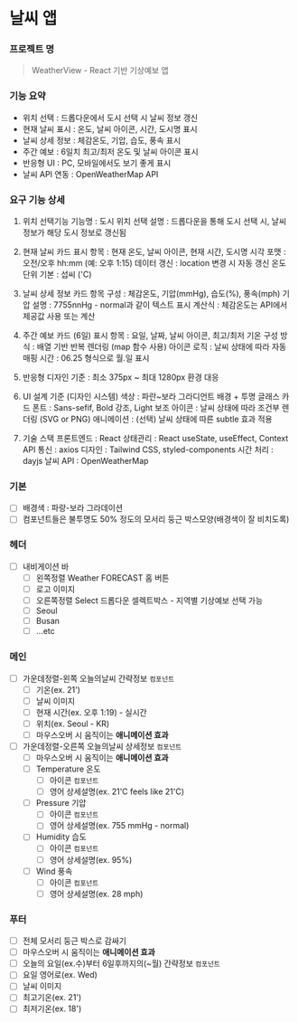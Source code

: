# 날씨 앱

### 프로젝트 명
  > WeatherView - React 기반 기상예보 앱

### 기능 요약
- 위치 선택 : 드롭다운에서 도시 선택 시 날씨 정보 갱신
- 현재 날씨 표시 : 온도, 날씨 아이콘, 시간, 도시명 표시
- 날씨 상세 정보 : 체감온도, 기압, 습도, 풍속 표시
- 주간 예보 : 6일치 최고/최저 온도 및 날씨 아이콘 표시
- 반응형 UI : PC, 모바일에서도 보기 좋게 표시
- 날씨 API 연동 : OpenWeatherMap API

### 요구 기능 상세
1. 위치 선택기능
  기능명 : 도시 위치 선택
  설명   : 드롭다운을 통해 도시 선택 시, 날씨 정보가 해당 도시 정보로 갱신됨 

2. 현재 날씨 카드
  표시 항목      : 현재 온도, 날씨 아이콘, 현재 시간, 도시명
  시각 포맷      : 오전/오후 hh:mm (예: 오후 1:15)
  데이터 갱신    : location 변경 시 자동 갱신
  온도 단위 기본 : 섭씨 ('C)

3. 날씨 상세 정보 카드
  항목 구성 : 체감온도, 기압(mmHg), 습도(%), 풍속(mph)
  기압 설명 : 7755nnHg - normal과 같이 텍스트 표시
  계산식    : 체감온도는 API에서 제공값 사용 또는 계산

4. 주간 예보 카드 (6일)
  표시 항목   : 요일, 날짜, 날씨 아이콘, 최고/최저 기온
  구성 방식   : 배열 기반 반복 렌더링 (map 함수 사용)
  아이콘 로직 : 날씨 상태에 따라 자동 매핑
  시간        : 06.25 형식으로 월.일 표시

5. 반응형 디자인
  기준 : 최소 375px ~ 최대 1280px 환경 대응

6. UI 설계 기준 (디자인 시스템)
  색상       : 파란~보라 그라디언트 배경 + 투명 글래스 카드
  폰트       : Sans-sefif, Bold 강조, Light 보조
  아이콘     : 날씨 상태에 따라 조건부 렌더링 (SVG or PNG)
  애니메이션 : (선택) 날씨 상태에 따른 subtle 효과 적용

7. 기술 스택
  프론트엔드 : React
  상태관리   : React useState, useEffect, Context
  API 통신   : axios
  디자인     : Tailwind CSS, styled-components
  시간 처리  : dayjs
  날씨 API   : OpenWeatherMap


### 기본
- [ ] 배경색 : 파랑-보라 그라데이션
- [ ] 컴포넌트들은 불투명도 50% 정도의 모서리 둥근 박스모양(배경색이 잘 비치도록)

### 헤더
- [ ] 내비게이션 바
  - [ ] 왼쪽정렬 Weather FORECAST 홈 버튼
   - [ ] 로고 이미지
  - [ ] 오른쪽정렬 Select 드롭다운 셀렉트박스  - 지역별 기상예보 선택 가능
   - [ ] Seoul
   - [ ] Busan
   - [ ] ...etc

### 메인
- [ ] 가운데정렬-왼쪽 오늘의날씨 간략정보 `컴포넌트`
  - [ ] 기온(ex. 21')
  - [ ] 날씨 이미지
  - [ ] 현재 시간(ex. 오후 1:19) - 실시간
  - [ ] 위치(ex. Seoul - KR)
  - [ ] 마우스오버 시 움직이는 **애니메이션 효과**
- [ ] 가운데정렬-오른쪽 오늘의날씨 상세정보 `컴포넌트`
  - [ ] 마우스오버 시 움직이는 **애니메이션 효과**
  - [ ] Temperature 온도
    - [ ] 아이콘 `컴포넌트`
    - [ ] 영어 상세설명(ex. 21'C feels like 21'C)
  - [ ] Pressure 기압
    - [ ] 아이콘 `컴포넌트`
    - [ ] 영어 상세설명(ex. 755 mmHg - normal)
  - [ ] Humidity 습도
    - [ ] 아이콘 `컴포넌트`
    - [ ] 영어 상세설명(ex. 95%)
  - [ ] Wind 풍속
    - [ ] 아이콘 `컴포넌트`
    - [ ] 영어 상세설명(ex. 28 mph)

### 푸터
- [ ] 전체 모서리 둥근 박스로 감싸기
 - [ ] 마우스오버 시 움직이는 **애니메이션 효과**
 - [ ] 오늘의 요일(ex.수)부터 6일후까지의(~월) 간략정보 `컴포넌트`
  - [ ] 요일 영어로(ex. Wed)
  - [ ] 날씨 이미지
  - [ ] 최고기온(ex. 21')
  - [ ] 최저기온(ex. 18')